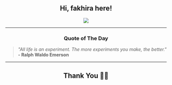 <h2 align="center"> Hi, fakhira here!</h2>

<p align="center">
<a href="https://github.com/fakhiralkda" alt="github streak"><img src="https://dvst-streak.herokuapp.com/?user=fakhiralkda&theme=tokyonight&fire=DD472C"></a>
</p>

<hr>
<h3 align="center">Quote of The Day</h3>
<p align="center">
<blockquote>
<i>"All life is an experiment. The more experiments you make, the better."</i>
<br>
<b>- Ralph Waldo Emerson</b>
</blockquote>
</p>


<hr>
<h2 align="center">Thank You 🙏🏼</h2>
